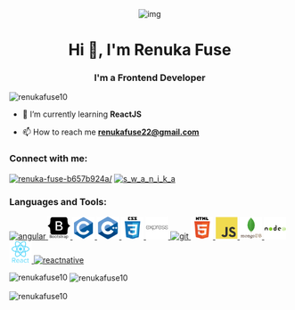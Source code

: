 <div align="center">
<img  alt="img" width="400"
src="https://camo.githubusercontent.com/d1d1f928aa6a3d5c8dffa8c4e2e47c2b766d3a5115a14fe888c29d03774f34ec/68747470733a2f2f692e70696e696d672e636f6d2f6f726967696e616c732f30642f61352f63622f30646135636263613564373238613738393130303433393935386635303233352e676966">

</div>

<h1 align="center">Hi 👋, I'm Renuka Fuse</h1>
<h3 align="center">I'm a Frontend Developer</h3>



<p align="left"> <img src="https://komarev.com/ghpvc/?username=renukafuse10&label=Profile%20views&color=0e75b6&style=flat" alt="renukafuse10" /> </p>

- 🌱 I’m currently learning **ReactJS**

- 📫 How to reach me **renukafuse22@gmail.com**

<h3 align="left">Connect with me:</h3>
<p align="left">
<a href="https://linkedin.com/in/renuka-fuse-b657b924a/" target="blank"><img align="center" src="https://raw.githubusercontent.com/rahuldkjain/github-profile-readme-generator/master/src/images/icons/Social/linked-in-alt.svg" alt="renuka-fuse-b657b924a/" height="30" width="40" /></a>
<a href="https://instagram.com/s_w_a_n_i_k_a" target="blank"><img align="center" src="https://raw.githubusercontent.com/rahuldkjain/github-profile-readme-generator/master/src/images/icons/Social/instagram.svg" alt="s_w_a_n_i_k_a" height="30" width="40" /></a>
</p>

<h3 align="left">Languages and Tools:</h3>
<p align="left"> <a href="https://angular.io" target="_blank" rel="noreferrer"> <img src="https://angular.io/assets/images/logos/angular/angular.svg" alt="angular" width="40" height="40"/> </a> <a href="https://getbootstrap.com" target="_blank" rel="noreferrer"> <img src="https://raw.githubusercontent.com/devicons/devicon/master/icons/bootstrap/bootstrap-plain-wordmark.svg" alt="bootstrap" width="40" height="40"/> </a> <a href="https://www.cprogramming.com/" target="_blank" rel="noreferrer"> <img src="https://raw.githubusercontent.com/devicons/devicon/master/icons/c/c-original.svg" alt="c" width="40" height="40"/> </a> <a href="https://www.w3schools.com/cpp/" target="_blank" rel="noreferrer"> <img src="https://raw.githubusercontent.com/devicons/devicon/master/icons/cplusplus/cplusplus-original.svg" alt="cplusplus" width="40" height="40"/> </a> <a href="https://www.w3schools.com/css/" target="_blank" rel="noreferrer"> <img src="https://raw.githubusercontent.com/devicons/devicon/master/icons/css3/css3-original-wordmark.svg" alt="css3" width="40" height="40"/> </a> <a href="https://expressjs.com" target="_blank" rel="noreferrer"> <img src="https://raw.githubusercontent.com/devicons/devicon/master/icons/express/express-original-wordmark.svg" alt="express" width="40" height="40"/> </a> <a href="https://git-scm.com/" target="_blank" rel="noreferrer"> <img src="https://www.vectorlogo.zone/logos/git-scm/git-scm-icon.svg" alt="git" width="40" height="40"/> </a> <a href="https://www.w3.org/html/" target="_blank" rel="noreferrer"> <img src="https://raw.githubusercontent.com/devicons/devicon/master/icons/html5/html5-original-wordmark.svg" alt="html5" width="40" height="40"/> </a> <a href="https://developer.mozilla.org/en-US/docs/Web/JavaScript" target="_blank" rel="noreferrer"> <img src="https://raw.githubusercontent.com/devicons/devicon/master/icons/javascript/javascript-original.svg" alt="javascript" width="40" height="40"/> </a> <a href="https://www.mongodb.com/" target="_blank" rel="noreferrer"> <img src="https://raw.githubusercontent.com/devicons/devicon/master/icons/mongodb/mongodb-original-wordmark.svg" alt="mongodb" width="40" height="40"/> </a> <a href="https://nodejs.org" target="_blank" rel="noreferrer"> <img src="https://raw.githubusercontent.com/devicons/devicon/master/icons/nodejs/nodejs-original-wordmark.svg" alt="nodejs" width="40" height="40"/> </a> <a href="https://reactjs.org/" target="_blank" rel="noreferrer"> <img src="https://raw.githubusercontent.com/devicons/devicon/master/icons/react/react-original-wordmark.svg" alt="react" width="40" height="40"/> </a> <a href="https://reactnative.dev/" target="_blank" rel="noreferrer"> <img src="https://reactnative.dev/img/header_logo.svg" alt="reactnative" width="40" height="40"/> </a> </p>

<p><img align="left" src="https://github-readme-stats.vercel.app/api/top-langs?username=renukafuse10&show_icons=true&locale=en&layout=compact" alt="renukafuse10" /></p>

<p>&nbsp;<img align="center" src="https://github-readme-stats.vercel.app/api?username=renukafuse10&show_icons=true&locale=en" alt="renukafuse10" /></p>

<p><img align="center" src="https://github-readme-streak-stats.herokuapp.com/?user=renukafuse10&" alt="renukafuse10" /></p>

